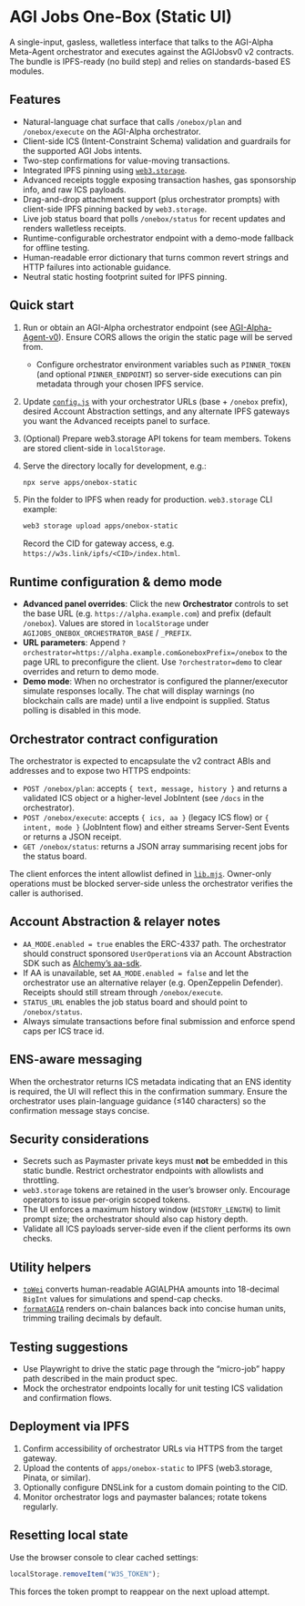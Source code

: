 # AGI Jobs One-Box (Static UI)

A single-input, gasless, walletless interface that talks to the AGI-Alpha Meta-Agent orchestrator and executes against the AGIJobsv0 v2 contracts. The bundle is IPFS-ready (no build step) and relies on standards-based ES modules.

## Features

- Natural-language chat surface that calls `/onebox/plan` and `/onebox/execute` on the AGI-Alpha orchestrator.
- Client-side ICS (Intent-Constraint Schema) validation and guardrails for the supported AGI Jobs intents.
- Two-step confirmations for value-moving transactions.
- Integrated IPFS pinning using [`web3.storage`](https://docs-beta.web3.storage/getting-started/w3up-client/).
- Advanced receipts toggle exposing transaction hashes, gas sponsorship info, and raw ICS payloads.
- Drag-and-drop attachment support (plus orchestrator prompts) with client-side IPFS pinning backed by `web3.storage`.
- Live job status board that polls `/onebox/status` for recent updates and renders walletless receipts.
- Runtime-configurable orchestrator endpoint with a demo-mode fallback for offline testing.
- Human-readable error dictionary that turns common revert strings and HTTP failures into actionable guidance.
- Neutral static hosting footprint suited for IPFS pinning.

## Quick start

1. Run or obtain an AGI-Alpha orchestrator endpoint (see [AGI-Alpha-Agent-v0](https://github.com/MontrealAI/AGI-Alpha-Agent-v0)). Ensure CORS allows the origin the static page will be served from.
   - Configure orchestrator environment variables such as `PINNER_TOKEN` (and optional `PINNER_ENDPOINT`) so server-side executions can pin metadata through your chosen IPFS service.
2. Update [`config.js`](./config.js) with your orchestrator URLs (base + `/onebox` prefix), desired Account Abstraction settings, and any alternate IPFS gateways you want the Advanced receipts panel to surface.
3. (Optional) Prepare web3.storage API tokens for team members. Tokens are stored client-side in `localStorage`.
4. Serve the directory locally for development, e.g.:

   ```bash
   npx serve apps/onebox-static
   ```

5. Pin the folder to IPFS when ready for production. `web3.storage` CLI example:

   ```bash
   web3 storage upload apps/onebox-static
   ```

   Record the CID for gateway access, e.g. `https://w3s.link/ipfs/<CID>/index.html`.

## Runtime configuration & demo mode

- **Advanced panel overrides**: Click the new **Orchestrator** controls to set the base URL (e.g. `https://alpha.example.com`) and prefix (default `/onebox`). Values are stored in `localStorage` under `AGIJOBS_ONEBOX_ORCHESTRATOR_BASE` / `_PREFIX`.
- **URL parameters**: Append `?orchestrator=https://alpha.example.com&oneboxPrefix=/onebox` to the page URL to preconfigure the client. Use `?orchestrator=demo` to clear overrides and return to demo mode.
- **Demo mode**: When no orchestrator is configured the planner/executor simulate responses locally. The chat will display warnings (no blockchain calls are made) until a live endpoint is supplied. Status polling is disabled in this mode.

## Orchestrator contract configuration

The orchestrator is expected to encapsulate the v2 contract ABIs and addresses and to expose two HTTPS endpoints:

- `POST /onebox/plan`: accepts `{ text, message, history }` and returns a validated ICS object or a higher-level JobIntent (see `/docs` in the orchestrator).
- `POST /onebox/execute`: accepts `{ ics, aa }` (legacy ICS flow) or `{ intent, mode }` (JobIntent flow) and either streams Server-Sent Events or returns a JSON receipt.
- `GET /onebox/status`: returns a JSON array summarising recent jobs for the status board.

The client enforces the intent allowlist defined in [`lib.mjs`](./lib.mjs). Owner-only operations must be blocked server-side unless the orchestrator verifies the caller is authorised.

## Account Abstraction & relayer notes

- `AA_MODE.enabled = true` enables the ERC-4337 path. The orchestrator should construct sponsored `UserOperation`s via an Account Abstraction SDK such as [Alchemy’s aa-sdk](https://github.com/alchemyplatform/aa-sdk).
- If AA is unavailable, set `AA_MODE.enabled = false` and let the orchestrator use an alternative relayer (e.g. OpenZeppelin Defender). Receipts should still stream through `/onebox/execute`.
- `STATUS_URL` enables the job status board and should point to `/onebox/status`.
- Always simulate transactions before final submission and enforce spend caps per ICS trace id.

## ENS-aware messaging

When the orchestrator returns ICS metadata indicating that an ENS identity is required, the UI will reflect this in the confirmation summary. Ensure the orchestrator uses plain-language guidance (≤140 characters) so the confirmation message stays concise.

## Security considerations

- Secrets such as Paymaster private keys must **not** be embedded in this static bundle. Restrict orchestrator endpoints with allowlists and throttling.
- `web3.storage` tokens are retained in the user’s browser only. Encourage operators to issue per-origin scoped tokens.
- The UI enforces a maximum history window (`HISTORY_LENGTH`) to limit prompt size; the orchestrator should also cap history depth.
- Validate all ICS payloads server-side even if the client performs its own checks.

## Utility helpers

- [`toWei`](./lib.mjs) converts human-readable AGIALPHA amounts into 18-decimal `BigInt` values for simulations and spend-cap checks.
- [`formatAGIA`](./lib.mjs) renders on-chain balances back into concise human units, trimming trailing decimals by default.

## Testing suggestions

- Use Playwright to drive the static page through the “micro-job” happy path described in the main product spec.
- Mock the orchestrator endpoints locally for unit testing ICS validation and confirmation flows.

## Deployment via IPFS

1. Confirm accessibility of orchestrator URLs via HTTPS from the target gateway.
2. Upload the contents of `apps/onebox-static` to IPFS (web3.storage, Pinata, or similar).
3. Optionally configure DNSLink for a custom domain pointing to the CID.
4. Monitor orchestrator logs and paymaster balances; rotate tokens regularly.

## Resetting local state

Use the browser console to clear cached settings:

```js
localStorage.removeItem("W3S_TOKEN");
```

This forces the token prompt to reappear on the next upload attempt.
